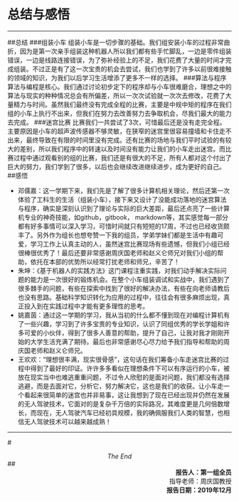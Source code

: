 # 总结与感悟
***
##总结
###组装小车
组装小车是一切步骤的基础。我们组安装小车的过程非常曲折，因为是第一次亲手组装这种机器人所以我们都有些手忙脚乱，一边是零件组装错误，一边是线路连接错误，为了弥补经验上的不足，我们花费了大量的时间才完成组装。不过正是有了这一次宝贵的机会去尝试，我们也学到了许多以前很难接触的领域的知识，为我们以后学习生活增添了更多不一样的选择。
###算法与程序
算法与编程是核心。我们通过讨论初步定下的程序却与小车很难磨合，理想之中的算法与现实的种种情况总会有所偏差，所以一次次试验就一次次去修改，花费了大量精力与时间。虽然我们最终没有完成全程的比赛，主要是中规中矩的程序在我们组的小车上执行不出来，但我们在努力去改善努力去争取机会，尽我们最大的能力去完成。
###迷宫比赛
比赛我们一共尝试了3次，可惜最后还是没有走完全程。主要原因是小车的超声波传感器不够灵敏，在狭窄的迷宫里很容易撞墙和卡住走不出来，最终导致在有限的时间里没有完成。还有比赛的场地与我们平时试验的有较大的差别，所以我们程序中的转速以及时间没有能力让我们的小车走出迷宫。而比赛过程中通过观看别的组的比赛，我们还是有很大的不足，所有人都对这个付出了巨大的努力，我们学到了很多，以后也会继续改进继续进步，成为更好的自己。
##感悟
* 邓儒嘉：这一学期下来，我们先是了解了很多计算机相关理论，然后还第一次体验了工科生的生活（组装小车），接下来又设计了没能成功落地的迷宫算法与程序，确实是深刻认识到了理论与实际的巨大差距，最后还点亮了一些计算机专业的神奇技能，如github，gitbook， markdown等，其实感觉每一部分都有好多事情可以深入学习，可惜时间就只有短短的17周，不过也已经收货颇丰了。另外作为组长也想夸赞一下我的组员，学弟学妹们都是生活中有趣可爱，学习工作上认真主动的人，虽然迷宫比赛现场有些遗憾，但我们小组已经很棒很优秀了！最后还要非常感谢周庆国老师和赵义仑师兄对我们小组的帮助，依托在本部的优势所以经常打扰老师和师兄，辛苦了！  
* 朱坤：《基于机器人的实践方法》这门课程注重实践，对我们动手解决实际问题的能力是一次很好的锻炼机会。在整个小车组装调试和实战中，我们遇到了很多棘手的问题，有些在探索中找到了很好的解决办法，有些在向老师请教后也没有思路。基础科学知识转化为应用的过程中，往往会有很多麻烦出现，真正投入到在实践过程中才能有更多理性的思考。  
* 姚嘉茵：通过这一学期的学习，我从当初的什么都不懂到现在对编程计算机有了一些兴趣，学习到了许多宝贵的专业知识，认识了同组优秀的学长学姐和许多可爱的小伙伴，得到了很多人善意的帮助，提升了自己，让我对我才刚刚开始的大学生活充满了期待。最后也非常感谢尽心尽力给予我们指导和帮助的周庆国老师和赵义仑师兄。  
* 王欢欢：“理想很丰满，现实很骨感”，这句话在我们筹备小车走迷宫比赛的过程中得到了最好的印证。许许多多看似在理想条件下可以有序运行的小车，被放在现实当中也难逃重重问题，不过令人欣慰的是面对问题，我们都没有选择逃避，而是去面对它，分析它，努力解决它，这也是我们的收获。让小车走一个看起来很简单的迷宫也并非易事，这让我想到了现在已经出现并仍然在发展的无人驾驶技术，它面对的是复杂千万倍的实际路况，其难度更是几何倍数增长，而现在，无人驾驶汽车已经初具规模，我的确佩服我们人类的智慧，也相信无人驾驶技术可以越来越成熟！
***
#<center>*The End*</center>
##<div align=right>**报告人：第一组全员**<div align=right>指导老师：周庆国教授<div align=right>**报告日期：2019年12月**
